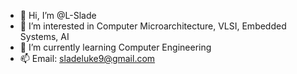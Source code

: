 - 👋 Hi, I’m @L-Slade
- 👀 I’m interested in Computer Microarchitecture, VLSI, Embedded Systems, AI
- 🌱 I’m currently learning Computer Engineering
- 📫 Email: sladeluke9@gmail.com

<!---
L-Slade/L-Slade is a ✨ special ✨ repository because its `README.md` (this file) appears on your GitHub profile.
You can click the Preview link to take a look at your changes.
--->
